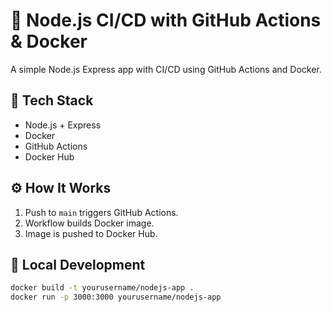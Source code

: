 # 🚀 Node.js CI/CD with GitHub Actions & Docker

A simple Node.js Express app with CI/CD using GitHub Actions and Docker.

## 🔧 Tech Stack
- Node.js + Express
- Docker
- GitHub Actions
- Docker Hub

## ⚙️ How It Works
1. Push to `main` triggers GitHub Actions.
2. Workflow builds Docker image.
3. Image is pushed to Docker Hub.

## 🐳 Local Development

```bash
docker build -t yourusername/nodejs-app .
docker run -p 3000:3000 yourusername/nodejs-app

